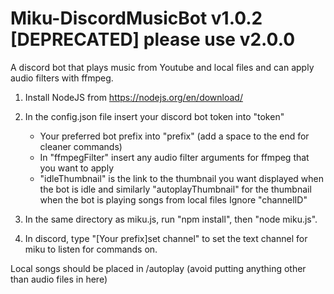 # Miku-DiscordMusicBot v1.0.2 [DEPRECATED] please use v2.0.0
A discord bot that plays music from Youtube and local files and can apply audio filters with ffmpeg.

1. Install NodeJS from https://nodejs.org/en/download/

2.  In the config.json file insert your discord bot token into "token"
    - Your preferred bot prefix into "prefix" (add a space to the end for cleaner commands)
    - In "ffmpegFilter" insert any audio filter arguments for ffmpeg that you want to apply
    - "idleThumbnail" is the link to the thumbnail you want displayed when the bot is idle and similarly "autoplayThumbnail" for the thumbnail when the bot is playing songs from local files
    Ignore "channelID"

3. In the same directory as miku.js, run "npm install", then "node miku.js".

4. In discord, type "[Your prefix]set channel" to set the text channel for miku to listen for commands on.

Local songs should be placed in /autoplay (avoid putting anything other than audio files in here)
